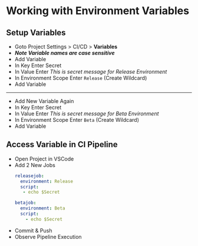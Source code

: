 # Working with Environment Variables

## Setup Variables

-  Goto Project Settings > CI/CD > **Variables**
-  **_Note Variable names are case sensitive_**
-  Add Variable
-  In Key Enter Secret
-  In Value Enter _This is secret message for Release Environment_
-  In Environment Scope Enter `Release` (Create Wildcard)
-  Add Variable
  ---
-  Add New Variable Again
-  In Key Enter Secret
-  In Value Enter _This is secret message for Beta Environment_
-  In Environment Scope Enter `Beta` (Create Wildcard)
-  Add Variable

## Access Variable in CI Pipeline

- Open Project in VSCode
- Add 2 New Jobs
  ```yaml
  releasejob:
    environment: Release
    script:
     - echo $Secret

  betajob:
    environment: Beta
    script:
      - echo $Secret
  ```
- Commit & Push
- Observe Pipeline Execution